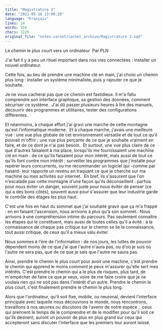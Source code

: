 ```yaml
---
title: "Magistrature 3"
date: "2021-05-16 13:00:28"
language: "Français"
lines: 24
words: 556
chars: 3229
original_file: "notes.carnet/carnet_archive/Magistrature 3.sqd"
---
```


Le chemin le plus court vers un ordinateur 
Par PLN

J'ai fait il y a peu un rituel important dans nos vies connectées : installer un nouvel ordinateur. 

Cette fois, au lieu de prendre une machine clé en main, j'ai choisi un chemin plus long : installer un système minimaliste, puis y rajouter ce que je souhaite. 

Je ne vous cacherai pas que ce chemin est fastidieux. Il m'a fallu comprendre son interface graphique, sa gestion des données, comment sécuriser ce système. 
J'ai dû passer plusieurs heures à lire des manuels, découvrir des programmes et utilitaires, tester des configurations différentes. 

Et néanmoins, à chaque effort j'ai gravi une marche de cette montagne qu'est l'informatique moderne. 
Et à chaque marche, j'avais une meilleure vue : une vue plus globale de cet environnement versatile et de tout ce qu'il pouvait m'offrir ; une vue plus perçante de ce que je souhaite vraiment en faire, et de ce dont je n'ai pas besoin. 
Et surtout, une vue plus claire de ce que d'autres faisaient à ma place, lorsqu'ils me fournissaient une machine clé en main : de ce qu'ils faisaient pour mon intérêt, mais aussi de tout ce qu'ils font contre mon intérêt : surveiller les programmes que j'installe pour repérer leurs concurrents, ou me recommander un logiciel qui -comme par hasard- leur rapporte un revenu en traquant ce que je cherche sur ma machine ou mes activités sur internet. 
En bref, ils s'assurent que l'on n'escalade pas cette montagne d'une façon qu'ils déconseillent : parfois pour nous éviter un danger, souvent juste pour nous éviter de penser (ce qui a des bons côtés), souvent aussi pour s'assurer que leur industrie garde le contrôle des étages les plus haut. 

C'est une fois en haut du sommet que j'ai souhaité gravir que ça m'a frappé : en en faisant l'ascension, nous arrivons à plus qu'à son sommet. 
Nous arrivons à une compréhension intime du parcours. Pas seulement connaître les étapes qui le constituent, mais aussi de toutes celles qu'il a évité : à la connaissance de chaque pas critique sur le chemin se lie la connaissance, tout aussi critique, de ceux qu'il a mieux valu éviter. 

Nous sommes à l'ère de l'information : de nos jours, les luttes de pouvoir dépendent moins de ce que j'ai que l'autre n'aura pas, ou d'où je suis où l'autre ne sera pas, que de ce que je sais que l'autre ne saura pas. 

Ainsi, prendre le chemin le plus court pour avoir une machine, c'est prendre le chemin qui apprend le moins comment je peux m'assurer qu'elle sert mes intérêts. C'est prendre le chemin qui a le plus de risques, plus tard, de m'empêcher de faire ce que je veux, voire de me faire croire que je ne voulais rien qui ne soit pas dans l'intérêt d'un autre. Prendre le chemin le plus court, c'est finalement prendre le chemin le plus long. 

Alors que l'ordinateur, qu'il soit fixe, mobile, ou neuronal, devient l'interface principale avec laquelle nous découvrons le monde, nous rencontrons, travaillons à nos œuvres ou discutons de l'avenir de notre espèce ; 
ceux qui prennent le temps de le comprendre et de le modifier pour qu'il soit ce qu'ils désirent, auront un pouvoir de plus en plus grand sur ceux qui accepteront sans discuter l'interface que les premiers leur auront laissé.